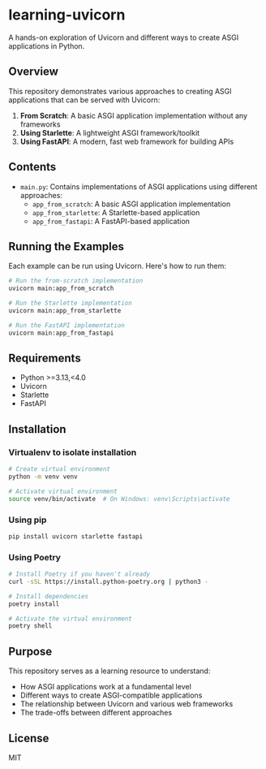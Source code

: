# learning-uvicorn

A hands-on exploration of Uvicorn and different ways to create ASGI applications in Python.

## Overview

This repository demonstrates various approaches to creating ASGI applications that can be served with Uvicorn:

1. **From Scratch**: A basic ASGI application implementation without any frameworks
2. **Using Starlette**: A lightweight ASGI framework/toolkit
3. **Using FastAPI**: A modern, fast web framework for building APIs

## Contents

- `main.py`: Contains implementations of ASGI applications using different approaches:
  - `app_from_scratch`: A basic ASGI application implementation
  - `app_from_starlette`: A Starlette-based application
  - `app_from_fastapi`: A FastAPI-based application

## Running the Examples

Each example can be run using Uvicorn. Here's how to run them:

```bash
# Run the from-scratch implementation
uvicorn main:app_from_scratch

# Run the Starlette implementation
uvicorn main:app_from_starlette

# Run the FastAPI implementation
uvicorn main:app_from_fastapi
```

## Requirements

- Python >=3.13,<4.0
- Uvicorn
- Starlette
- FastAPI

## Installation

###  Virtualenv to isolate installation

```bash
# Create virtual environment
python -m venv venv

# Activate virtual environment
source venv/bin/activate  # On Windows: venv\Scripts\activate
```

### Using pip

```bash
pip install uvicorn starlette fastapi
```


### Using Poetry

```bash
# Install Poetry if you haven't already
curl -sSL https://install.python-poetry.org | python3 -

# Install dependencies
poetry install

# Activate the virtual environment
poetry shell
```

## Purpose

This repository serves as a learning resource to understand:
- How ASGI applications work at a fundamental level
- Different ways to create ASGI-compatible applications
- The relationship between Uvicorn and various web frameworks
- The trade-offs between different approaches

## License

MIT